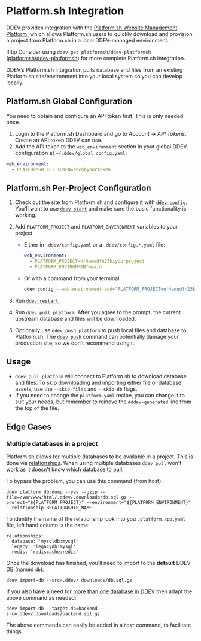 # Platform.sh Integration

DDEV provides integration with the [Platform.sh Website Management Platform](https://platform.sh/), which allows Platform.sh users to quickly download and provision a project from Platform.sh in a local DDEV-managed environment.

!!!tip
    Consider using `ddev get platformsh/ddev-platformsh` ([platformsh/ddev-platformsh](https://github.com/platformsh/ddev-platformsh)) for more complete Platform.sh integration.

DDEV’s Platform.sh integration pulls database and files from an existing Platform.sh site/environment into your local system so you can develop locally.

## Platform.sh Global Configuration

You need to obtain and configure an API token first. This is only needed once.

1. Login to the Platform.sh Dashboard and go to *Account* → *API Tokens*. Create an API token DDEV can use.
2. Add the API token to the `web_environment` section in your global DDEV configuration at `~/.ddev/global_config.yaml`:

```yaml
web_environment:
  - PLATFORMSH_CLI_TOKEN=abcdeyourtoken
```

## Platform.sh Per-Project Configuration

1. Check out the site from Platform.sh and configure it with [`ddev config`](../basics/commands.md#config). You’ll want to use [`ddev start`](../basics/commands.md#start) and make sure the basic functionality is working.
2. Add `PLATFORM_PROJECT` and `PLATFORM_ENVIRONMENT` variables to your project.

    * Either in `.ddev/config.yaml` or a `.ddev/config.*.yaml` file:

        ```yaml
        web_environment:
          - PLATFORM_PROJECT=nf4amudfn23biyourproject
          - PLATFORM_ENVIRONMENT=main
        ```

    * Or with a command from your terminal:

        ```bash
        ddev config --web-environment-add="PLATFORM_PROJECT=nf4amudfn23bi,PLATFORM_ENVIRONMENT=main"
        ```

3. Run [`ddev restart`](../basics/commands.md#restart).
4. Run `ddev pull platform`. After you agree to the prompt, the current upstream database and files will be downloaded.
5. Optionally use `ddev push platform` to push local files and database to Platform.sh. The [`ddev push`](../basics/commands.md#push) command can potentially damage your production site, so we don’t recommend using it.

## Usage

* `ddev pull platform` will connect to Platform.sh to download database and files. To skip downloading and importing either file or database assets, use the `--skip-files` and `--skip-db` flags.
* If you need to change the `platform.yaml` recipe, you can change it to suit your needs, but remember to remove the `#ddev-generated` line from the top of the file.


## Edge Cases

### Multiple databases in a project

Platform.sh allows for multiple databases to be available in a project. This is done via [relationships](https://docs.platform.sh/create-apps/app-reference.html#relationships). When using multiple databases `ddev pull` won't work as it [doesn't know which database to pull](https://github.com/drud/ddev/issues/4415).

To bypass the problem, you can use this command (from host):
```
ddev platform db:dump --yes --gzip --file=/var/www/html/.ddev/.downloads/db.sql.gz --project="${PLATFORM_PROJECT}" --environment="${PLATFORM_ENVIRONMENT}" --relationship RELATIONSHIP_NAME
```

To identify the name of the relationship look into you `.platform.app.yaml` file, left hand column is the name:
```
relationships:
  database: 'mysqldb:mysql'
  legacy: 'legacydb:mysql'
  redis: 'rediscache:redis'
```

Once the download has finished, you'll need to import to the **default** DDEV DB (named `db`):
```
ddev import-db --src=.ddev/.downloads/db.sql.gz
```

If you also have a need for [more than one database in DDEV](../../basics/database-management) then adapt the above command as needed:
```
ddev import-db --target-db=backend --src=.ddev/.downloads/backend.sql.gz
```
The above commands can easily be added in a `host` command, to facilitate things.
